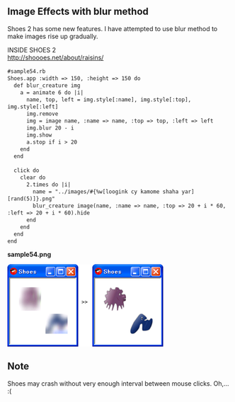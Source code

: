 Image Effects with blur method
------------------------------
Shoes 2 has some new features. I have attempted to use blur method to make images rise up gradually.

INSIDE SHOES 2 <br>
<http://shoooes.net/about/raisins/>


	#sample54.rb
	Shoes.app :width => 150, :height => 150 do
	  def blur_creature img
	    a = animate 6 do |i|
	      name, top, left = img.style[:name], img.style[:top], img.style[:left]
	      img.remove
	      img = image name, :name => name, :top => top, :left => left
	      img.blur 20 - i
	      img.show
	      a.stop if i > 20
	    end
	  end
	  
	  click do
	    clear do
	      2.times do |i|
	        name = "../images/#{%w[loogink cy kamome shaha yar][rand(5)]}.png"
	        blur_creature image(name, :name => name, :top => 20 + i * 60, :left => 20 + i * 60).hide
	      end
	    end
	  end
	end

**sample54.png**

![sample54.png](http://github.com/ashbb/shoes_tutorial_html/raw/master/images/sample54.png)

Note
----
Shoes may crash without very enough interval between mouse clicks. Oh,... :(
